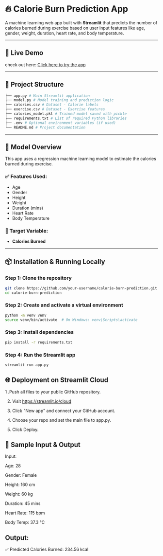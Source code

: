 # 🔥 Calorie Burn Prediction App

A machine learning web app built with **Streamlit** that predicts the number of calories burned during exercise based on user input features like age, gender, weight, duration, heart rate, and body temperature.

---

## 📌 Live Demo

check out here: [Click here to try the app](https://caloriesburnprediction-ugswrbwtgugrkohy2fmcf6.streamlit.app/)

---

## 📁 Project Structure
```bash
├── app.py # Main Streamlit application
├── model.py # Model training and prediction logic
├── calories.csv # Dataset - Calorie labels
├── exercise.csv # Dataset - Exercise features
├── calories_model.pkl # Trained model saved with pickle
├── requirements.txt # List of required Python libraries
├── .env # Optional environment variables (if used)
└── README.md # Project documentation
```

---

## 🧠 Model Overview

This app uses a regression machine learning model to estimate the calories burned during exercise.

### ✅ Features Used:
- Age
- Gender
- Height
- Weight
- Duration (mins)
- Heart Rate
- Body Temperature

### 🎯 Target Variable:
- **Calories Burned**

---

## 📦 Installation & Running Locally

### Step 1: Clone the repository
```bash
git clone https://github.com/your-username/calorie-burn-prediction.git
cd calorie-burn-prediction
```
### Step 2: Create and activate a virtual environment
```bash
python -m venv venv
source venv/bin/activate  # On Windows: venv\Scripts\activate
```
### Step 3: Install dependencies
```bash
pip install -r requirements.txt
```
### Step 4: Run the Streamlit app
```bash
streamlit run app.py
```
## 🌐 Deployment on Streamlit Cloud
1 .Push all files to your public GitHub repository.

2. Visit https://streamlit.io/cloud

3. Click "New app" and connect your GitHub account.

4. Choose your repo and set the main file to app.py.

5. Click Deploy.

## 🧪 Sample Input & Output
Input:

Age: 28

Gender: Female

Height: 160 cm

Weight: 60 kg

Duration: 45 mins

Heart Rate: 115 bpm

Body Temp: 37.3 °C

## Output:

✅ Predicted Calories Burned: 234.56 kcal
